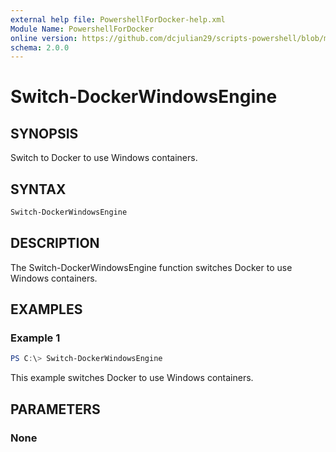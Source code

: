 ```yaml
---
external help file: PowershellForDocker-help.xml
Module Name: PowershellForDocker
online version: https://github.com/dcjulian29/scripts-powershell/blob/main/Modules/PowershellForDocker/docs/Switch-DockerWindowsEngine.md
schema: 2.0.0
---
```


# Switch-DockerWindowsEngine

## SYNOPSIS

Switch to Docker to use Windows containers.

## SYNTAX

```powershell
Switch-DockerWindowsEngine
```

## DESCRIPTION

The Switch-DockerWindowsEngine function switches Docker to use Windows containers.

## EXAMPLES

### Example 1

```powershell
PS C:\> Switch-DockerWindowsEngine

```

This example switches Docker to use Windows containers.

## PARAMETERS

### None

